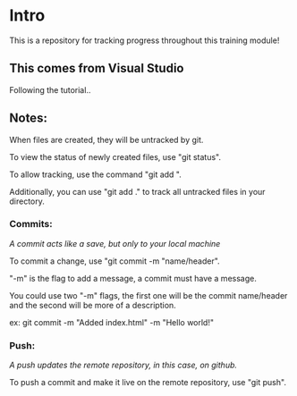 # Intro

This is a repository for tracking progress throughout this training module!

## This comes from Visual Studio

Following the tutorial..

## Notes:

When files are created, they will be untracked by git. 

To view the status of newly created files, use "git status".

To allow tracking, use the command "git add <filename>".

Additionally, you can use "git add ." to track all untracked files in your directory.

### Commits:

*A commit acts like a save, but only to your local machine*

To commit a change, use "git commit -m "name/header".

"-m" is the flag to add a message, a commit must have a message.

You could use two "-m" flags, the first one will be the commit name/header and the second will be more of a description.

ex: git commit -m "Added index.html" -m "Hello world!"

### Push:

*A push updates the remote repository, in this case, on github.*

To push a commit and make it live on the remote repository, use "git push".
